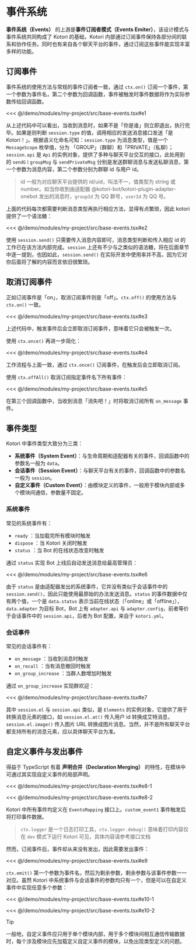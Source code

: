 # 事件系统

**事件系统（Events）** 的上游是**事件订阅者模式（Events Emiter）**，该设计模式与事件系统共同构成了 Kotori 的基础，Kotori 内部通过订阅事件保持各部分间的联系和协作任务。同时也有来自各个聊天平台的事件，通过订阅这些事件能实现丰富多样的功能。

## 订阅事件

事件系统的使用方法与常规的事件订阅者一致，通过 `ctx.on()` 订阅一个事件，第一个参数为事件名，第二个参数为回调函数，事件被触发时事件数据将作为实际参数传给回调函数。

<<< @/demo/modules/my-project/src/base-events.tsx#e1

从上述代码中可以看出，当收到消息时，如果不是「你是谁」则立即退出，执行完毕。如果是则判断 `session.type` 的值，调用相应的发送消息接口发送「是 Kotori！」。根据语义化命名可知：`session.type` 为消息类型，值是一个 `MessageScope` 枚举值，分为 「GROUP」（群聊）和「PRIVATE」（私聊）；`session.api` 是 `Api` 的实例对象，提供了多种与聊天平台交互的接口，此处用到的 `sendG丨groupMsg` 与 `sendPrivateMsg` 分别是发送群聊消息与发送私聊消息，第一个参数为消息内容，第二个参数分别为群聊 id 与用户 id。

> id 一般为对应聊天平台提供的 id/uid，叫法不一，值类型为 string 或 number。如当你收到由适配器 @kotori-bot/kotori-plugin-adapter-onebot 发出的消息时，`groupId` 为 QQ 群号，`userId` 为 QQ 号。

上面的代码每次都需要判断消息类型再执行相应方法，显得有点繁琐，因此 kotori 提供了一个语法糖：

<<< @/demo/modules/my-project/src/base-events.tsx#e2

使用 `session.send()` 只需要传入消息内容即可，消息类型判断和传入相应 id 的工作已在该方法内部完成。`session` 上还有不少与之类似的语法糖，将在后面章节中逐一提到，也因如此，`session.send()` 在实际开发中使用率并不高，因为它对你后面将了解的内容而言依旧很繁琐。

## 取消订阅事件

正如订阅事件是「on」，取消订阅事件则是「off」。`ctx.off()` 的使用方法与 `ctx.on()` 一致。

<<< @/demo/modules/my-project/src/base-events.tsx#e3

上述代码中，触发事件后会立即取消订阅事件，意味着它只会被触发一次。

使用 `ctx.once()` 再进一步简化：

<<< @/demo/modules/my-project/src/base-events.tsx#e4

工作流程与上面一致，通过 `ctx.once()` 订阅事件，在触发后会立即取消订阅。

使用 `ctx.offAll()` 取消订阅指定事件名下所有事件：

<<< @/demo/modules/my-project/src/base-events.tsx#e5

在第三个回调函数中，当收到消息「消失吧！」时将取消订阅所有 `on_message` 事件。

## 事件类型

Kotori 中事件类型大致分为三类：

- **系统事件（System Event）**：与生命周期和适配器有关的事件，回调函数中的参数名一般为 `data`。
- **会话事件（Session Event）**：与聊天平台有关的事件，回调函数中的参数名一般为 `session`。
- **自定义事件（Custom Event）**：由模块定义的事件，一般用于模块内部或多个模块间通信，参数量不固定。

### 系统事件

常见的系统事件有：

- `ready` ：当加载完所有模块时触发
- `dispose` ：当 Kotori 关闭时触发
- `status` ：当 Bot 的在线状态改变时触发

通过 `status` 实现 Bot 上线后自动发送消息给最高管理员：

<<< @/demo/modules/my-project/src/base-events.tsx#e6

由于 `status` 是由适配器发出的系统事件，它并没有类似于会话事件中的 `session.send()`，因此只能使用最原始的办法发送消息。`status` 的事件数据中仅有两个值，一个是 `data.status` 表示当前在线状态（「online」或「offline」），`data.adapter` 为目标 Bot，Bot 上有 `adapter.api` 与 `adapter.config`，前者等价于会话事件中的 `session.api`，后者为 Bot 配置，来自于 `kotori.yml`。

### 会话事件

常见的会话事件有：

- `on_message` ：当收到消息时触发
- `on_recall` ：当有消息撤回时触发
- `on_group_increase` ：当群人数增加时触发

通过 `on_group_increase` 实现群欢迎：

<<< @/demo/modules/my-project/src/base-events.tsx#e7

其中 `session.el` 与 `session.api` 类似，是 `Elements` 的实例对象，它提供了用于转换消息元素的接口，如 `session.el.at()` 传入用户 id 转换成艾特消息，`session.el.image()` 传入图片 URL 转换成图片消息。当然，并不是所有聊天平台都支持所有的消息元素，应以具体聊天平台为准。

## 自定义事件与发出事件

得益于 TypeScript 有着 **声明合并（Declaration Merging）** 的特性，在模块中可通过其实现自定义事件的局部声明。

<<< @/demo/modules/my-project/src/base-events.tsx#e8-1

<<< @/demo/modules/my-project/src/base-events.tsx#e8-2

Kotori 中所有事件均定义在 `EventsMapping` 接口上。`custom_event1` 事件触发后将打印事件数据。

<!-- TODO: here api reference link -->

> `ctx.logger` 是一个日志打印工具，`ctx.logger.debug()` 意味着打印内容仅在 `dev` 模式下运行 Kotori 可见，具体内容请参考接口文档

然而，订阅事件后，事件却从来没有发出，因此需要发出事件：

<<< @/demo/modules/my-project/src/base-events.tsx#e9

`ctx.emit()` 第一个参数为事件名，然后为剩余参数，剩余参数与该事件参数一一对应。虽然 Kotori 中系统事件与会话事件的参数均只有一个，但是可以在自定义事件中实现任意多个参数：

<<< @/demo/modules/my-project/src/base-events.tsx#e10-1

<<< @/demo/modules/my-project/src/base-events.tsx#e10-2

> [!TIP]
> 一般地，自定义事件应只用于单个模块内部，用于多个模块间相互通信传输数据时，每个涉及模块应先加载定义自定义事件的模块，以免出现类型定义的问题。
